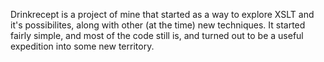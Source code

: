 Drinkrecept is a project of mine that started as a way to explore XSLT and it's possibilites, along with other (at the time) new techniques. It started fairly simple, and most of the code still is, and turned out to be a useful expedition into some new territory.
